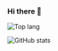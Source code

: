 ### Hi there 👋

![Top lang](https://github-readme-stats.vercel.app/api/top-langs/?username=nandanVasistaBH29&show_icons=true&theme=radical)

![GitHub stats](https://github-readme-stats.vercel.app/api?username=nandanVasistaBH29&count_private=true&show_icons=true&theme=radical)
<!--
**nandanVasistaBH29/nandanVasistaBH29** is a ✨ _special_ ✨ repository because its `README.md` (this file) appears on your GitHub profile.

Here are some ideas to get you started:

- 🔭 I’m currently working on ...
- 🌱 I’m currently learning ...
- 👯 I’m looking to collaborate on ...
- 🤔 I’m looking for help with ...
- 💬 Ask me about ...
- 📫 How to reach me: ...
- 😄 Pronouns: ...
- ⚡ Fun fact: ...
-->
